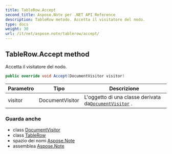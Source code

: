 ```yaml
---
title: TableRow.Accept
second_title: Aspose.Note per .NET API Reference
description: TableRow metodo. Accetta il visitatore del nodo.
type: docs
weight: 30
url: /it/net/aspose.note/tablerow/accept/
---
```

## TableRow.Accept method

Accetta il visitatore del nodo.

```csharp
public override void Accept(DocumentVisitor visitor)
```

| Parametro | Tipo | Descrizione |
| --- | --- | --- |
| visitor | DocumentVisitor | L'oggetto di una classe derivata da[`DocumentVisitor`](../../documentvisitor/) . |

### Guarda anche

* class [DocumentVisitor](../../documentvisitor/)
* class [TableRow](../)
* spazio dei nomi [Aspose.Note](../../tablerow/)
* assemblea [Aspose.Note](../../../)


